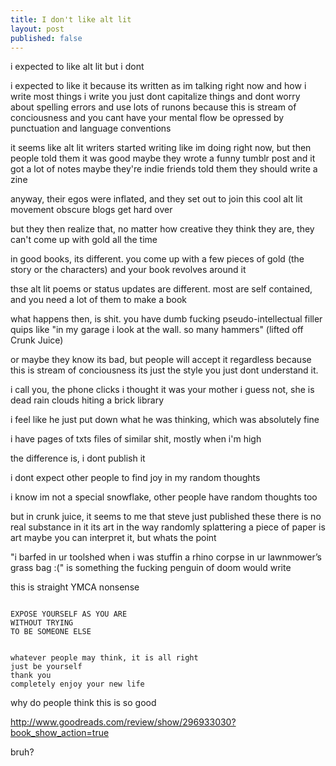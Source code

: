 ```yaml
---
title: I don't like alt lit
layout: post
published: false
---
```


i expected to like alt lit but i dont

i expected to like it because its written as im talking right now and how i write most things i write
you just dont capitalize things and dont worry about spelling errors and use lots of runons because this is stream of conciousness and you cant have your mental flow be opressed by punctuation and language conventions

it seems like alt lit writers started writing like im doing right now, but then people told them it was good
maybe they wrote a funny tumblr post and it got a lot of notes
maybe they're indie friends told them they should write a zine

anyway, their egos were inflated, and they set out to join this cool alt lit movement obscure blogs get hard over

but they then realize that, no matter how creative they think they are, they can't come up with gold all the time

in good books, its different.  you come up with a few pieces of gold (the story or the characters) and your book revolves around it

thse alt lit poems or status updates are different.  most are self contained, and you need a lot of them to make a book

what happens then, is shit.  you have dumb fucking pseudo-intellectual filler quips like "in my garage i look at the wall.  so many hammers" (lifted off Crunk Juice)

or maybe they know its bad, but people will accept it regardless because this is stream of conciousness its just the style you just dont understand it.  

i call you, the phone clicks i thought it was your mother
i guess not, she is dead
rain clouds hiting a brick library

i feel like he just put down what he was thinking, which was absolutely fine

i have pages of txts files of similar shit, mostly when i'm high

the difference is, i dont publish it

i dont expect other people to find joy in my random thoughts

i know im not a special snowflake, other people have random thoughts too

but in crunk juice, it seems to me that steve just published these
there is no real substance in it
its art in the way randomly splattering a piece of paper is art
maybe you can interpret it, but whats the point

"i barfed in ur toolshed when i was stuffin a rhino corpse in ur
lawnmower’s grass bag :(" is something the fucking penguin of doom would write

this is straight YMCA nonsense
```

EXPOSE YOURSELF AS YOU ARE 
WITHOUT TRYING
TO BE SOMEONE ELSE


whatever people may think, it is all right 
just be yourself
thank you
completely enjoy your new life
```

why do people think this is so good

http://www.goodreads.com/review/show/296933030?book_show_action=true

bruh?



